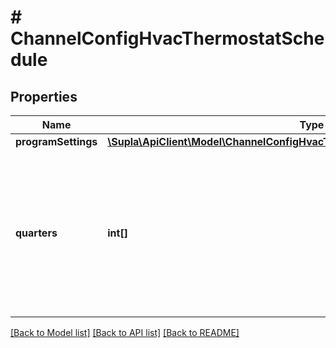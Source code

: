 # # ChannelConfigHvacThermostatSchedule

## Properties

Name | Type | Description | Notes
------------ | ------------- | ------------- | -------------
**programSettings** | [**\Supla\ApiClient\Model\ChannelConfigHvacThermostatScheduleProgramSettings[]**](ChannelConfigHvacThermostatScheduleProgramSettings.md) |  | [optional]
**quarters** | **int[]** | Every item in the array represents the consequent quarter in the week and the chosen program. &#x60;0&#x60; is OFF. Starts with Monday. | [optional]

[[Back to Model list]](../../README.md#models) [[Back to API list]](../../README.md#endpoints) [[Back to README]](../../README.md)
